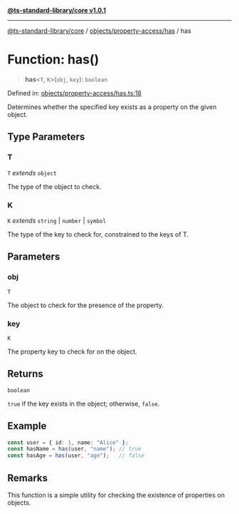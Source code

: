 [**@ts-standard-library/core v1.0.1**](../../../../README.md)

***

[@ts-standard-library/core](../../../../modules.md) / [objects/property-access/has](../README.md) / has

# Function: has()

> **has**\<`T`, `K`\>(`obj`, `key`): `boolean`

Defined in: [objects/property-access/has.ts:18](https://github.com/gabaudette/ts-stdlib/blob/7333da76bc775fbabd0907ad8519b912cfc2fe26/packages/core/src/objects/property-access/has.ts#L18)

Determines whether the specified key exists as a property on the given object.

## Type Parameters

### T

`T` *extends* `object`

The type of the object to check.

### K

`K` *extends* `string` \| `number` \| `symbol`

The type of the key to check for, constrained to the keys of T.

## Parameters

### obj

`T`

The object to check for the presence of the property.

### key

`K`

The property key to check for on the object.

## Returns

`boolean`

`true` if the key exists in the object; otherwise, `false`.

## Example

```ts
const user = { id: 1, name: "Alice" };
const hasName = has(user, "name"); // true
const hasAge = has(user, "age");   // false
```

## Remarks

This function is a simple utility for checking the existence of properties on objects.
